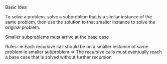 Basic Idea

To solve a problem, solve a subproblem that is a similar instance of the same problem, then use the solution to that
smaller instance to solve the original problem.

Smaller subproblems must arrive at the base case

Rules:
=> Each recursive call should be on a smaller instance of same problem ie smaller subproblem
=> The recursive calls must eventually reach a base case that is solved without further recursion

